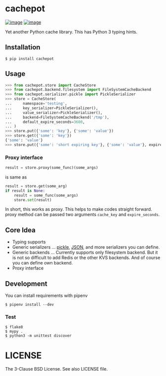# cachepot

[![image](https://img.shields.io/pypi/v/cachepot.svg)](https://pypi.org/project/cachepot/)
[![image](https://img.shields.io/pypi/l/cachepot.svg)](https://pypi.org/project/cachepot/)

Yet another Python cache library. This has Python 3 typing hints.

## Installation

```
$ pip install cachepot
```

## Usage

```python
>>> from cachepot.store import CacheStore
>>> from cachepot.backend.filesystem import FileSystemCacheBackend
>>> from cachepot.serializer.pickle import PickleSerializer
>>> store = CacheStore(
...     namespace='testing',
...     key_serializer=PickleSerializer(),
...     value_serializer=PickleSerializer(),
...     backend=FileSystemCacheBackend('/tmp'),
...     default_expire_seconds=3600,
... )
>>> store.put({'some': 'key'}, {'some': 'value'})
>>> store.get({'some': 'key'})
{'some': 'value'}
>>> store.put({'some': 'short expiring key'}, {'some': 'value'}, expire_seconds=10)
```

### Proxy interface

```python
result = store.proxy(some_func)(some_args)
```

is same as

```python
result = store.get(some_arg)
if result is None:
    result = some_func(some_args)
    store.set(result)
```

In short, this works as proxy. This helps to make codes straight forward.
proxy method can be passed two arguments `cache_key` and `expire_seconds`.

## Core Idea

- Typing supports
- Generic serializers ... [pickle](https://docs.python.org/3/library/pickle.html), [JSON](https://tools.ietf.org/html/rfc8259), and more serializers you can define.
- Generic backends ... Currently supports only filesystem backend. But it is not so difficult to add Redis or the other KVS backends. And of course you can define own backend.
- Proxy interface

## Development

You can install requirements with pipenv

```shell
$ pipenv install --dev
```

### Test

```shell
$ flake8
$ mypy .
$ python3 -m unittest discover
```

# LICENSE

The 3-Clause BSD License. See also LICENSE file.
